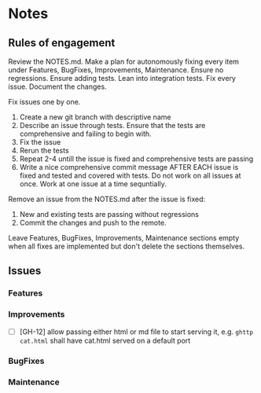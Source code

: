 # Notes

## Rules of engagement

Review the NOTES.md. Make a plan for autonomously fixing every item under Features, BugFixes, Improvements, Maintenance. Ensure no regressions. Ensure adding tests. Lean into integration tests. Fix every issue. Document the changes.

Fix issues one by one. 
1. Create a new git branch with descriptive name
2. Describe an issue through tests. Ensure that the tests are comprehensive and failing to begin with.
3. Fix the issue
4. Rerun the tests
5. Repeat 2-4 untill the issue is fixed and comprehensive tests are passing
6. Write a nice comprehensive commit message AFTER EACH issue is fixed and tested and covered with tests. 
Do not work on all issues at once. Work at one issue at a time sequntially. 

Remove an issue from the NOTES.md after the issue is fixed: 
1. New and existing tests are passing without regressions
2. Commit the changes and push to the remote.

Leave Features, BugFixes, Improvements, Maintenance sections empty when all fixes are implemented but don't delete the sections themselves.

## Issues

### Features

### Improvements

- [ ] [GH-12] allow passing either html or md file to start serving it, e.g. `ghttp cat.html` shall have cat.html served on a default port

### BugFixes

### Maintenance
